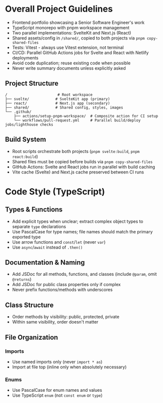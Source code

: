 # Overall Project Guidelines

- Frontend portfolio showcasing a Senior Software Engineer's work
- TypeScript monorepo with pnpm workspace management
- Two parallel implementations: SvelteKit and Next.js (React)
- Shared assets/config in `/shared/`, copied to both projects via `pnpm copy-shared-files`
- Tests: Vitest - always use Vitest extension, not terminal
- CI/CD: Parallel GitHub Actions jobs for Svelte and React with Netlify deployments
- Avoid code duplication; reuse existing code when possible
- Never write summary documents unless explicitly asked

## Project Structure

```
/                       # Root workspace
├── svelte/            # SvelteKit app (primary)
├── react/             # Next.js app (secondary)
├── shared/            # Shared config, styles, images
└── .github/
    ├── actions/setup-pnpm-workspace/  # Composite action for CI setup
    └── workflows/pull-request.yml     # Parallel build/deploy jobs/lighthouse checks
```

## Build System

- Root scripts orchestrate both projects (`pnpm svelte:build`, `pnpm react:build`)
- Shared files must be copied before builds via `pnpm copy-shared-files`
- GitHub Actions: Svelte and React jobs run in parallel with build caching
- Vite cache (Svelte) and Next.js cache preserved between CI runs

# Code Style (TypeScript)

## Types & Functions

- Add explicit types when unclear; extract complex object types to separate `type` declarations
- Use PascalCase for type names; file names should match the primary exported type
- Use arrow functions and `const`/`let` (never `var`)
- Use `async`/`await` instead of `.then()`

## Documentation & Naming

- Add JSDoc for all methods, functions, and classes (include `@param`, omit `@returns`)
- Add JSDoc for public class properties only if complex
- Never prefix functions/methods with underscores

## Class Structure

- Order methods by visibility: public, protected, private
- Within same visibility, order doesn't matter

## File Organization

### Imports

- Use named imports only (never `import * as`)
- Import at file top (inline only when absolutely necessary)

### Enums

- Use PascalCase for enum names and values
- Use TypeScript `enum` (not `const enum` or `type`)
